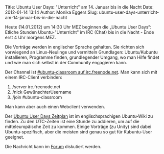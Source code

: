 Title: Ubuntu User Days: "Unterricht" am 14. Januar bis in die Nacht
Date: 2012-01-14 13:14
Author: Monika Eggers
Slug: ubuntu-user-days-unterricht-am-14-januar-bis-in-die-nacht

Heute (14.01.2012) um 14:30 Uhr MEZ beginnen die „Ubuntu User Days“:
Etliche Stunden Ubuntu-"Unterricht" im IRC (Chat) bis in die Nacht -
Ende erst 4 Uhr morgens MEZ.


Die Vorträge werden in englischer Sprache gehalten. Sie richten sich
vorwiegend an Linux-Neulinge und vermitteln Grundlagen: Ubuntu/Kubuntu
installieren, Programme finden, grundlegender Umgang, wo man Hilfe
findet und wie man sich selbst in der Community engagieren kann.


Der Channel ist [\#ubuntu-classroom auf
irc.freenode.net](irc://irc.freenode.net:8001#ubuntu-classroom). Man
kann sich mit einem IRC-Client verbinden:


1.  /server irc.freenode.net
2.  /nick GewünschterUsername
3.  /join \#ubuntu-classroom


Man kann aber auch einen Webclient verwenden.


Der [Ubuntu User Days Zeitplan](https://wiki.ubuntu.com/UserDays) ist im
englischsprachigen Ubuntu-Wiki zu finden. Zu den UTC-Zeiten ist eine
Stunde zu addieren, um auf die mitteleuropäische Zeit zu kommen. Einige
Vorträge (zu Unity) sind dabei Ubuntu-spezifisch, aber die meisten sind
genau so gut für Kubuntu-User geeignet.


Die Nachricht kann im
[Forum](http://forum.kubuntu-de.org/index.php?topic=16306.0) diskutiert
werden.



